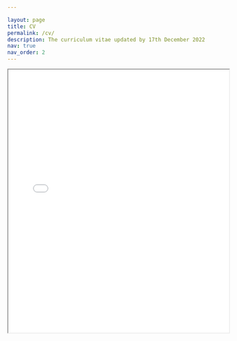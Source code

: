 ```yaml
---

layout: page
title: CV
permalink: /cv/
description: The curriculum vitae updated by 17th December 2022
nav: true
nav_order: 2
---
```



<div class="content">
  <!-- Embed the PDF -->
  <iframe src="{{ 'assets/pdf/Gihan_Weeraprameshwara_Curriculum_Vitae.pdf' | relative_url }}" width="100%" height="600px"></iframe>
</div>
